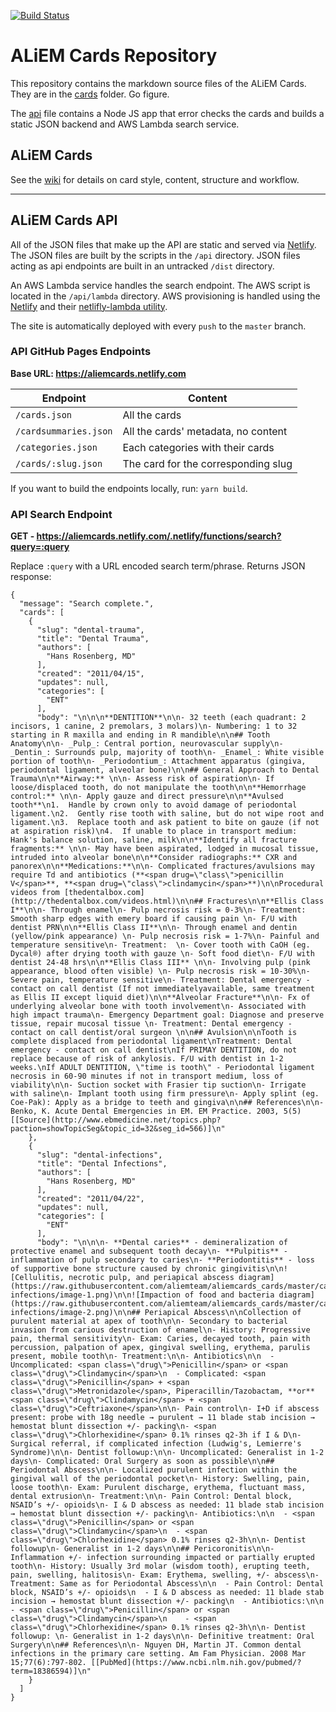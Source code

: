 [![Build Status](https://travis-ci.org/aliemteam/aliemcards_cards.svg?branch=master)](https://travis-ci.org/aliemteam/aliemcards_cards)

# ALiEM Cards Repository

This repository contains the markdown source files of the ALiEM Cards. They are in the [cards](https://github.com/aliemteam/aliemcards_cards/tree/master/cards) folder. Go figure.

The [api](https://github.com/aliemteam/aliemcards_cards/tree/master/api) file contains a Node JS app that error checks the cards and builds a static JSON backend and AWS Lambda search service.

## ALiEM Cards

See the [wiki](https://github.com/aliemteam/aliemcards_cards/wiki) for details on card style, content, structure and workflow.

---

## ALiEM Cards API

All of the JSON files that make up the API are static and served via [Netlify](https://www.netlify.com). The JSON files are built by the scripts in the `/api` directory. JSON files acting as api endpoints are built in an untracked `/dist` directory.

An AWS Lambda service handles the search endpoint. The AWS script is located in the `/api/lambda` directory. AWS provisioning is handled using the [Netlify](https://www.netlify.com) and their [netlifly-lambda utility](https://github.com/netlify/netlify-lambda).

The site is automatically deployed with every `push` to the `master` branch. 

### API GitHub Pages Endpoints

**Base URL: https://aliemcards.netlify.com**

| Endpoint | Content |
|---|---|
| `/cards.json` | All the cards |
| `/cardsummaries.json` | All the cards' metadata, no content |
| `/categories.json` | Each categories with their cards |
| `/cards/:slug.json` | The card for the corresponding slug |

If you want to build the endpoints locally, run: `yarn build`.

### API Search Endpoint

**GET - https://aliemcards.netlify.com/.netlify/functions/search?query=:query**

Replace `:query` with a URL encoded search term/phrase. Returns JSON response:

```
{
  "message": "Search complete.",
  "cards": [
    {
      "slug": "dental-trauma",
      "title": "Dental Trauma",
      "authors": [
        "Hans Rosenberg, MD"
      ],
      "created": "2011/04/15",
      "updates": null,
      "categories": [
        "ENT"
      ],
      "body": "\n\n\n**DENTITION**\n\n- 32 teeth (each quadrant: 2 incisors, 1 canine, 2 premolars, 3 molars)\n- Numbering: 1 to 32 starting in R maxilla and ending in R mandible\n\n## Tooth Anatomy\n\n- _Pulp_: Central portion, neurovascular supply\n- _Dentin_: Surrounds pulp, majority of tooth\n- _Enamel_: White visible portion of tooth\n- _Periodontium_: Attachment apparatus (gingiva, periodontal ligament, alveolar bone)\n\n## General Approach to Dental Trauma\n\n**Airway:** \n\n- Assess risk of aspiration\n- If loose/displaced tooth, do not manipulate the tooth\n\n**Hemorrhage control:** \n\n- Apply gauze and direct pressure\n\n**Avulsed tooth**\n1.  Handle by crown only to avoid damage of periodontal ligament.\n2.  Gently rise tooth with saline, but do not wipe root and ligament.\n3.  Replace tooth and ask patient to bite on gauze (if not at aspiration risk)\n4.  If unable to place in transport medium: Hank's balance solution, saline, milk\n\n**Identify all fracture fragments:** \n\n- May have been aspirated, lodged in mucosal tissue, intruded into alveolar bone\n\n**Consider radiographs:** CXR and panorex\n\n**Medications:**\n\n- Complicated fractures/avulsions may require Td and antibiotics (**<span drug=\"class\">penicillin V</span>**, **<span drug=\"class\">clindamycin</span>**)\n\nProcedural videos from [thedentalbox.com](http://thedentalbox.com/videos.html)\n\n## Fractures\n\n**Ellis Class I**\n\n- Through enamel\n- Pulp necrosis risk = 0-3%\n- Treatment: Smooth sharp edges with emery board if causing pain \n- F/U with dentist PRN\n\n**Ellis Class II**\n\n- Through enamel and dentin (yellow/pink appearance) \n- Pulp necrosis risk = 1-7%\n- Painful and temperature sensitive\n- Treatment:  \n- Cover tooth with CaOH (eg. Dycal®) after drying tooth with gauze \n- Soft food diet\n- F/U with dentist 24-48 hrs\n\n**Ellis Class III** \n\n- Involving pulp (pink appearance, blood often visible) \n- Pulp necrosis risk = 10-30%\n- Severe pain, temperature sensitive\n- Treatment: Dental emergency - contact on call dentist (If not immediatelyavailable, same treatment as Ellis II except liquid diet)\n\n**Alveolar Fracture**\n\n- Fx of underlying alveolar bone with tooth involvement\n- Associated with high impact trauma\n- Emergency Department goal: Diagnose and preserve tissue, repair mucosal tissue \n- Treatment: Dental emergency - contact on call dentist/oral surgeon \n\n## Avulsion\n\nTooth is complete displaced from periodontal ligament\nTreatment: Dental emergency - contact on call dentist\nIf PRIMAY DENTITION, do not replace because of risk of ankylosis. F/U with dentist in 1-2 weeks.\nIf ADULT DENTITION, \"time is tooth\" - Periodontal ligament necrosis in 60-90 minutes if not in transport medium, loss of viability\n\n- Suction socket with Frasier tip suction\n- Irrigate with saline\n- Implant tooth using firm pressure\n- Apply splint (eg. Coe-Pak): Apply as a bridge to teeth and gingiva\n\n## References\n\n- Benko, K. Acute Dental Emergencies in EM. EM Practice. 2003, 5(5) [[Source](http://www.ebmedicine.net/topics.php?paction=showTopicSeg&topic_id=32&seg_id=566)]\n"
    },
    {
      "slug": "dental-infections",
      "title": "Dental Infections",
      "authors": [
        "Hans Rosenberg, MD"
      ],
      "created": "2011/04/22",
      "updates": null,
      "categories": [
        "ENT"
      ],
      "body": "\n\n\n- **Dental caries** - demineralization of protective enamel and subsequent tooth decay\n- **Pulpitis** - inflammation of pulp secondary to caries\n- **Periodontitis** - loss of supportive bone structure caused by chronic gingivitis\n\n![Cellulitis, necrotic pulp, and periapical abscess diagram](https://raw.githubusercontent.com/aliemteam/aliemcards_cards/master/cards/dental-infections/image-1.png)\n\n![Impaction of food and bacteria diagram](https://raw.githubusercontent.com/aliemteam/aliemcards_cards/master/cards/dental-infections/image-2.png)\n\n## Periapical Abscess\n\nCollection of purulent material at apex of tooth\n\n- Secondary to bacterial invasion from carious destruction of enamel\n- History: Progressive pain, thermal sensitivity\n- Exam: Caries, decayed tooth, pain with percussion, palpation of apex, gingival swelling, erythema, parulis present, mobile tooth\n- Treatment:\n\n- Antibiotics\n\n  - Uncomplicated: <span class=\"drug\">Penicillin</span> or <span class=\"drug\">Clindamycin</span>\n  - Complicated: <span class=\"drug\">Penicillin</span> + <span class=\"drug\">Metronidazole</span>, Piperacillin/Tazobactam, **or** <span class=\"drug\">Clindamycin</span> + <span class=\"drug\">Ceftriaxone</span>\n\n- Pain control\n- I+D if abscess present: probe with 18g needle → purulent → 11 blade stab incision → hemostat blunt dissection +/- packing\n- <span class=\"drug\">Chlorhexidine</span> 0.1% rinses q2-3h if I & D\n- Surgical referral, if complicated infection (Ludwig's, Lemierre's Syndrome)\n\n- Dentist followup:\n\n- Uncomplicated: Generalist in 1-2 days\n- Complicated: Oral Surgery as soon as possible\n\n## Periodontal Abscess\n\n- Localized purulent infection within the gingival wall of the periodontal pocket\n- History: Swelling, pain, loose tooth\n- Exam: Purulent discharge, erythema, fluctuant mass, dental extrusion\n- Treatment:\n\n- Pain Control: Dental block, NSAID’s +/- opioids\n- I & D abscess as needed: 11 blade stab incision → hemostat blunt dissection +/- packing\n- Antibiotics:\n\n  - <span class=\"drug\">Penicillin</span> or <span class=\"drug\">Clindamycin</span>\n  - <span class=\"drug\">Chlorhexidine</span> 0.1% rinses q2-3h\n\n- Dentist followup\n- Generalist in 1-2 days\n\n## Pericoronitis\n\n- Inflammation +/- infection surrounding impacted or partially erupted tooth\n- History: Usually 3rd molar (wisdom tooth), erupting teeth, pain, swelling, halitosis\n- Exam: Erythema, swelling, +/- abscess\n- Treatment: Same as for Periodontal Abscess\n\n  - Pain Control: Dental block, NSAID’s +/- opioids\n  - I & D abscess as needed: 11 blade stab incision → hemostat blunt dissection +/- packing\n  - Antibiotics:\n\n    - <span class=\"drug\">Penicillin</span> or <span class=\"drug\">Clindamycin</span>\n    - <span class=\"drug\">Chlorhexidine</span> 0.1% rinses q2-3h\n\n- Dentist followup: \n- Generalist in 1-2 days\n\n- Definitive treatment: Oral Surgery\n\n## References\n\n- Nguyen DH, Martin JT. Common dental infections in the primary care setting. Am Fam Physician. 2008 Mar 15;77(6):797-802. [[PubMed](https://www.ncbi.nlm.nih.gov/pubmed/?term=18386594)]\n"
    }
  ]
}
```

